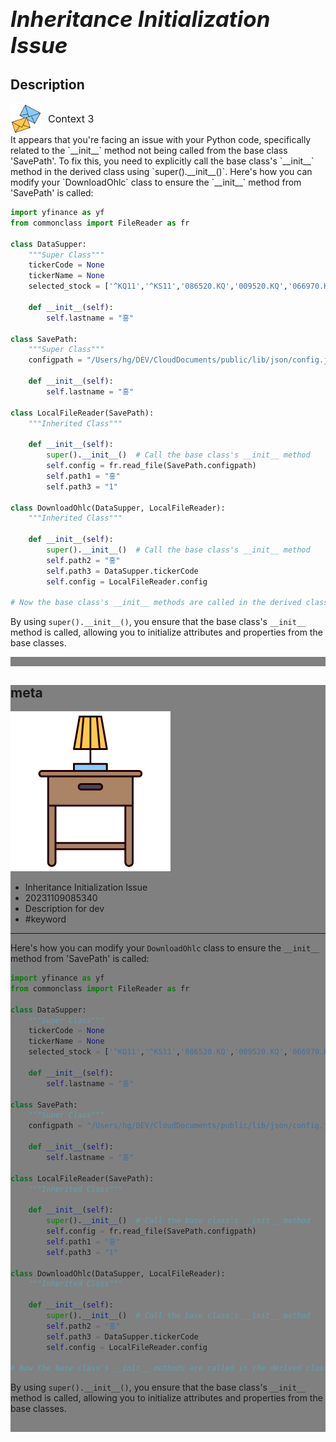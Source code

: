 # **<span style="font-size: 35px; font-style: italic;">Inheritance Initialization Issue</span>**

## Description




<div style="display: flex; align-items: center; font-size: 16px;"><div><img src="https://raw.githubusercontent.com/d10000usd/WebDocuments/main/public/icon/space/workspace-vector-free-icon-set-39.png" width="50" height="50" style="vertical-align: middle;" /></div><div style="display: inline-block; vertical-align: middle; margin-left: 10px; font-size: 16px;">Context 3</div></div>
It appears that you're facing an issue with your Python code, specifically related to the `__init__` method not being called from the base class 'SavePath'. To fix this, you need to explicitly call the base class's `__init__` method in the derived class using `super().__init__()`. Here's how you can modify your `DownloadOhlc` class to ensure the `__init__` method from 'SavePath' is called:

```python
import yfinance as yf
from commonclass import FileReader as fr

class DataSupper:
    """Super Class"""
    tickerCode = None
    tickerName = None
    selected_stock = ['^KQ11','^KS11','086520.KQ','009520.KQ','066970.KQ']
    
    def __init__(self):
        self.lastname = "홍"

class SavePath:
    """Super Class"""
    configpath = "/Users/hg/DEV/CloudDocuments/public/lib/json/config.json"
    
    def __init__(self):
        self.lastname = "홍"

class LocalFileReader(SavePath):
    """Inherited Class"""
    
    def __init__(self):
        super().__init__()  # Call the base class's __init__ method
        self.config = fr.read_file(SavePath.configpath)
        self.path1 = "홍"
        self.path3 = "1"

class DownloadOhlc(DataSupper, LocalFileReader):
    """Inherited Class"""
    
    def __init__(self):
        super().__init__()  # Call the base class's __init__ method
        self.path2 = "홍"
        self.path3 = DataSupper.tickerCode
        self.config = LocalFileReader.config

# Now the base class's __init__ methods are called in the derived class constructors.
```

By using `super().__init__()`, you ensure that the base class's `__init__` method is called, allowing you to initialize attributes and properties from the base classes.



<div style="background-color: grey; height: 15px;"></div>







<div style="background-color: grey; ">  

## meta   
![ex_screenshot](https://raw.githubusercontent.com/d10000usd/WebDocuments/main/public/icon/space/workspace-vector-free-icon-set-33.png)  
* Inheritance Initialization Issue  
* 20231109085340  
* Description for dev  
* #keyword  
****
Here's how you can modify your `DownloadOhlc` class to ensure the `__init__` method from 'SavePath' is called:

```python
import yfinance as yf
from commonclass import FileReader as fr

class DataSupper:
    """Super Class"""
    tickerCode = None
    tickerName = None
    selected_stock = ['^KQ11','^KS11','086520.KQ','009520.KQ','066970.KQ']
    
    def __init__(self):
        self.lastname = "홍"

class SavePath:
    """Super Class"""
    configpath = "/Users/hg/DEV/CloudDocuments/public/lib/json/config.json"
    
    def __init__(self):
        self.lastname = "홍"

class LocalFileReader(SavePath):
    """Inherited Class"""
    
    def __init__(self):
        super().__init__()  # Call the base class's __init__ method
        self.config = fr.read_file(SavePath.configpath)
        self.path1 = "홍"
        self.path3 = "1"

class DownloadOhlc(DataSupper, LocalFileReader):
    """Inherited Class"""
    
    def __init__(self):
        super().__init__()  # Call the base class's __init__ method
        self.path2 = "홍"
        self.path3 = DataSupper.tickerCode
        self.config = LocalFileReader.config

# Now the base class's __init__ methods are called in the derived class constructors.
```

By using `super().__init__()`, you ensure that the base class's `__init__` method is called, allowing you to initialize attributes and properties from the base classes.



<div style="background-color: grey; height: 15px;"></div>

  
</div> 
